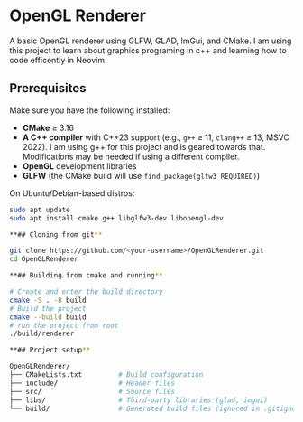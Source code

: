 # OpenGL Renderer

A basic OpenGL renderer using GLFW, GLAD, ImGui, and CMake. I am using this project to learn about graphics programing in c++ and learning how to code efficently in Neovim.

## Prerequisites

Make sure you have the following installed:

- **CMake** ≥ 3.16
- **A C++ compiler** with C++23 support (e.g., `g++` ≥ 11, `clang++` ≥ 13, MSVC 2022). I am using g++ for this project and is geared towards that. Modifications may be needed if using a different compiler.
- **OpenGL** development libraries
- **GLFW** (the CMake build will use `find_package(glfw3 REQUIRED)`)

On Ubuntu/Debian-based distros:
```bash
sudo apt update
sudo apt install cmake g++ libglfw3-dev libopengl-dev

**## Cloning from git**

git clone https://github.com/<your-username>/OpenGLRenderer.git
cd OpenGLRenderer

**## Building from cmake and running**

# Create and enter the build directory
cmake -S . -B build
# Build the project
cmake --build build
# run the project from root
./build/renderer

**## Project setup**

OpenGLRenderer/
├── CMakeLists.txt         # Build configuration
├── include/               # Header files
├── src/                   # Source files
├── libs/                  # Third-party libraries (glad, imgui)
└── build/                 # Generated build files (ignored in .gitignore)
